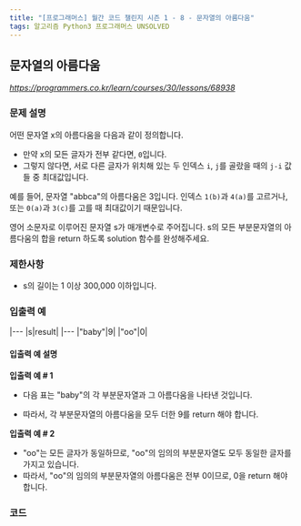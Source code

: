 ```yaml
---
title: "[프로그래머스] 월간 코드 챌린지 시즌 1 - 8 - 문자열의 아름다움"
tags: 알고리즘 Python3 프로그래머스 UNSOLVED
---
```


## 문자열의 아름다움

*<https://programmers.co.kr/learn/courses/30/lessons/68938>*

### 문제 설명

어떤 문자열 x의 아름다움을 다음과 같이 정의합니다.

* 만약 x의 모든 글자가 전부 같다면, `0`입니다.
* 그렇지 않다면, 서로 다른 글자가 위치해 있는 두 인덱스 `i`, `j`를 골랐을 때의 `j-i` 값들 중 최대값입니다.

예를 들어, 문자열 "abbca"의 아름다움은 3입니다. 인덱스 `1(b)`과 `4(a)`를 고르거나, 또는 `0(a)`과 `3(c)`를 고를 때 최대값이기 때문입니다.

영어 소문자로 이루어진 문자열 s가 매개변수로 주어집니다. s의 모든 부분문자열의 아름다움의 합을 return 하도록 solution 함수를 완성해주세요.

### 제한사항

* s의 길이는 1 이상 300,000 이하입니다.

### 입출력 예

|---
|s|result|
|---
|"baby"|9|
|"oo"|0|

#### 입출력 예 설명

**입출력 예 # 1**

* 다음 표는 "baby"의 각 부분문자열과 그 아름다움을 나타낸 것입니다.



* 따라서, 각 부분문자열의 아름다움을 모두 더한 9를 return 해야 합니다.

**입출력 예 # 2**

* "oo"는 모든 글자가 동일하므로, "oo"의 임의의 부분문자열도 모두 동일한 글자를 가지고 있습니다.
* 따라서, "oo"의 임의의 부분문자열의 아름다움은 전부 0이므로, 0을 return 해야 합니다.

### 코드

``` python

```